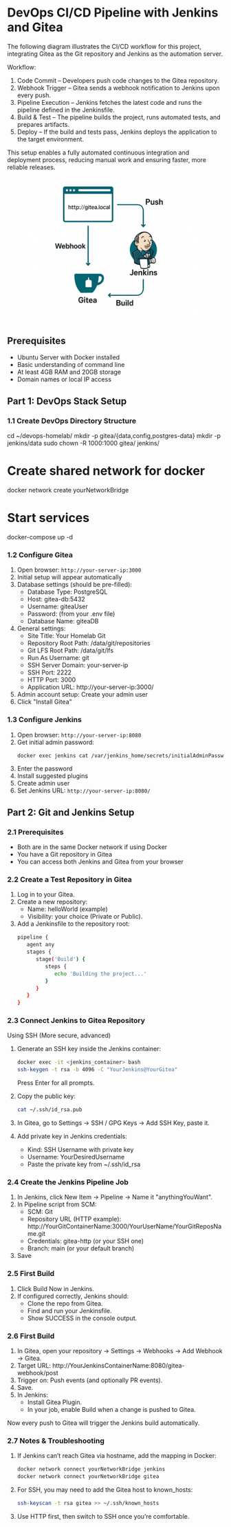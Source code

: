 # DevOps CI/CD Pipeline with Jenkins and Gitea
The following diagram illustrates the CI/CD workflow for this project, integrating Gitea as the Git repository and Jenkins as the automation server.

Workflow:
1. Code Commit – Developers push code changes to the Gitea repository.
2. Webhook Trigger – Gitea sends a webhook notification to Jenkins upon every push.
3. Pipeline Execution – Jenkins fetches the latest code and runs the pipeline defined in the Jenkinsfile.
4. Build & Test – The pipeline builds the project, runs automated tests, and prepares artifacts.
5. Deploy – If the build and tests pass, Jenkins deploys the application to the target environment.

This setup enables a fully automated continuous integration and deployment process, reducing manual work and ensuring faster, more reliable releases.

![CI/CD Flowchart](flowchart.png)

## Prerequisites

- Ubuntu Server with Docker installed
- Basic understanding of command line
- At least 4GB RAM and 20GB storage
- Domain names or local IP access


## Part 1: DevOps Stack Setup

### 1.1 Create DevOps Directory Structure

cd ~/devops-homelab/
mkdir -p gitea/{data,config,postgres-data}
mkdir -p jenkins/data
sudo chown -R 1000:1000 gitea/ jenkins/

# Create shared network for docker
docker network create yourNetworkBridge

# Start services
docker-compose up -d


### 1.2 Configure Gitea

1. Open browser: `http://your-server-ip:3000`
2. Initial setup will appear automatically
3. Database settings (should be pre-filled):
   - Database Type: PostgreSQL
   - Host: gitea-db:5432
   - Username: giteaUser
   - Password: (from your .env file)
   - Database Name: giteaDB
4. General settings:
   - Site Title: Your Homelab Git
   - Repository Root Path: /data/git/repositories
   - Git LFS Root Path: /data/git/lfs
   - Run As Username: git
   - SSH Server Domain: your-server-ip
   - SSH Port: 2222
   - HTTP Port: 3000
   - Application URL: http://your-server-ip:3000/
5. Admin account setup: Create your admin user
6. Click "Install Gitea"


### 1.3 Configure Jenkins

1. Open browser: `http://your-server-ip:8080`
2. Get initial admin password:
   ```bash
   docker exec jenkins cat /var/jenkins_home/secrets/initialAdminPassword
   ```
3. Enter the password
4. Install suggested plugins
5. Create admin user
6. Set Jenkins URL: `http://your-server-ip:8080/`


## Part 2: Git and Jenkins Setup

### 2.1 Prerequisites

- Both are in the same Docker network if using Docker
- You have a Git repository in Gitea
- You can access both Jenkins and Gitea from your browser


### 2.2 Create a Test Repository in Gitea

1. Log in to your Gitea.
2. Create a new repository:
   - Name: helloWorld (example)
   - Visibility: your choice (Private or Public).
3. Add a Jenkinsfile to the repository root:
   ```bash
   pipeline {
      agent any
      stages {
         stage('Build') {
            steps {
               echo 'Building the project...'
            }
         }
      }
   }
   ```

### 2.3 Connect Jenkins to Gitea Repository
Using SSH (More secure, advanced)

1. Generate an SSH key inside the Jenkins container:
   ```bash
   docker exec -it <jenkins_container> bash
   ssh-keygen -t rsa -b 4096 -C "YourJenkins@YourGitea"
   ```

   Press Enter for all prompts.

2. Copy the public key:
   ```bash
   cat ~/.ssh/id_rsa.pub
   ```

3. In Gitea, go to Settings → SSH / GPG Keys → Add SSH Key, paste it.
4. Add private key in Jenkins credentials:
   - Kind: SSH Username with private key
   - Username: YourDesiredUsername
   - Paste the private key from ~/.ssh/id_rsa


### 2.4 Create the Jenkins Pipeline Job

1. In Jenkins, click New Item → Pipeline → Name it "anythingYouWant".
2. In Pipeline script from SCM:
   - SCM: Git
   - Repository URL (HTTP example): http://YourGitContainerName:3000/YourUserName/YourGitReposName.git
   - Credentials: gitea-http (or your SSH one)
   - Branch: main (or your default branch)
3. Save


### 2.5 First Build

1. Click Build Now in Jenkins.
2. If configured correctly, Jenkins should:
   - Clone the repo from Gitea.
   - Find and run your Jenkinsfile.
   - Show SUCCESS in the console output.


### 2.6 First Build

1. In Gitea, open your repository → Settings → Webhooks → Add Webhook → Gitea.
2. Target URL: http://YourJenkinsContainerName:8080/gitea-webhook/post
3. Trigger on: Push events (and optionally PR events).
4. Save.
5. In Jenkins:
   - Install Gitea Plugin.
   - In your job, enable Build when a change is pushed to Gitea.

Now every push to Gitea will trigger the Jenkins build automatically.


### 2.7 Notes & Troubleshooting

1. If Jenkins can’t reach Gitea via hostname, add the mapping in Docker:
   ```bash
   docker network connect yourNetworkBridge jenkins
   docker network connect yourNetworkBridge gitea
   ```

2. For SSH, you may need to add the Gitea host to known_hosts:
   ```bash
   ssh-keyscan -t rsa gitea >> ~/.ssh/known_hosts
   ```

3. Use HTTP first, then switch to SSH once you’re comfortable.
